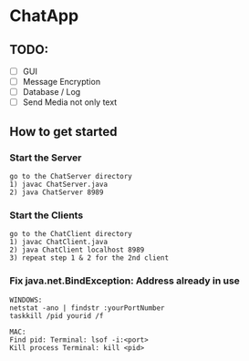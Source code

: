 # ChatApp

## TODO:
- [ ] GUI
- [ ] Message Encryption
- [ ] Database / Log
- [ ] Send Media not only text

## How to get started
### Start the Server
```
go to the ChatServer directory
1) javac ChatServer.java
2) java ChatServer 8989
```

### Start the Clients
```
go to the ChatClient directory
1) javac ChatClient.java
2) java ChatClient localhost 8989
3) repeat step 1 & 2 for the 2nd client
```
### Fix java.net.BindException: Address already in use
```
WINDOWS:
netstat -ano | findstr :yourPortNumber
taskkill /pid yourid /f

MAC:
Find pid: Terminal: lsof -i:<port>
Kill process Terminal: kill <pid>
```
